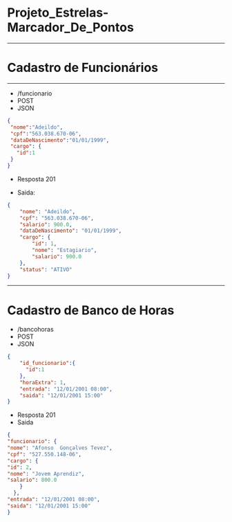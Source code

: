 # Projeto_Estrelas-Marcador_De_Pontos
<hr/>

# Cadastro de Funcionários
<hr/>

- /funcionario
- POST
- JSON

 ```json
{
  "nome":"Adeildo",
  "cpf":"563.038.670-06",
  "dataDeNascimento":"01/01/1999",
  "cargo": {
    "id":1
  }
}
```

- Resposta 201

- Saida:

```json 
{
    "nome": "Adeildo",
    "cpf": "563.038.670-06",
    "salario": 900.0,
    "dataDeNascimento": "01/01/1999",
    "cargo": {
        "id": 1,
        "nome": "Estagiario",
        "salario": 900.0
    },
    "status": "ATIVO"
}
```
<hr/>

# Cadastro de Banco de Horas

- /bancohoras
- POST
- JSON

```json
{
    "id_funcionario":{
      "id":1
    },
    "horaExtra": 1,
    "entrada": "12/01/2001 08:00",
    "saida": "12/01/2001 15:00"
}
```

- Resposta 201
- Saida
```json
{
"funcionario": {
"nome": "Afonso  Gonçalves Tevez",
"cpf": "527.550.148-06",
"cargo": {
"id": 2,
"nome": "Jovem Aprendiz",
"salario": 800.0
    }
  },
"entrada": "12/01/2001 08:00",
"saida": "12/01/2001 15:00"
}
```


